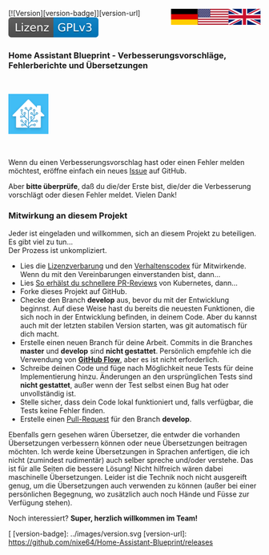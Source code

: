 <a href="Contributions.en.md"><img src="../images/en.svg" valign="top" align="right"/></a>
<a href="Contributions.de.md"><img src="../images/de.svg" valign="top" align="right"/></a>
[![Version][version-badge]][version-url]
[![License][license-badge]][license-url]
<!--
[![Bugs][bugs-badge]][bugs-url]
-->

### Home Assistant Blueprint - Verbesserungsvorschläge, Fehlerberichte und Übersetzungen
<br/>

[![Logo][logo]][project-url]

<br/>

Wenn du einen Verbesserungsvorschlag hast oder einen Fehler melden möchtest, eröffne einfach ein neues [Issue][issues-url] auf GitHub.

Aber **bitte überprüfe**, daß du die/der Erste bist, die/der die Verbesserung vorschlägt oder diesen Fehler meldet. Vielen Dank!
<br/>

### Mitwirkung an diesem Projekt

Jeder ist eingeladen und willkommen, sich an diesem Projekt zu beteiligen. Es gibt viel zu tun...<br/>
Der Prozess ist unkompliziert.

- Lies die [Lizenzverbarung][cla-url] und den [Verhaltenscodex][coc-url] für Mitwirkende. Wenn du mit den Vereinbarungen einverstanden bist, dann...
- Lies [So erhälst du schnellere PR-Reviews][pr-reviews] von Kubernetes, dann...
 - Forke dieses Projekt auf GitHub.
 - Checke den Branch **develop** aus, bevor du mit der Entwicklung beginnst.
  Auf diese Weise hast du bereits die neuesten Funktionen, die sich noch in der Entwicklung befinden, in deinem Code. Aber du kannst auch
  mit der letzten stabilen Version starten, was git automatisch für dich macht.
 - Erstelle einen neuen Branch für deine Arbeit. Commits in die Branches **master** und **develop** sind **nicht gestattet**. Persönlich empfehle ich die Verwendung von **[GitHub Flow][flow-url]**, aber es ist nicht erforderlich.
 - Schreibe deinen Code und füge nach Möglichkeit neue Tests für deine Implementierung hinzu. Änderungen an den ursprünglichen Tests sind **nicht gestattet**, außer wenn der Test selbst einen Bug hat oder unvollständig ist.
 - Stelle sicher, dass dein Code lokal funktioniert und, falls verfügbar, die Tests keine Fehler finden.
 - Erstelle einen [Pull-Request][pr-url] für den Branch **develop**.

Ebenfalls gern gesehen wären Übersetzer, die entwder die vorhanden Übersetzungen verbessern können oder neue Übersetzungen beitragen möchten. Ich werde keine Übersetzungen in Sprachen anfertigen, die ich nicht (zumindest rudimentär) auch selber spreche und/oder verstehe. Das ist für alle Seiten die bessere Lösung! Nicht hilfreich wären dabei maschinelle Übersetzungen. Leider ist die Technik noch nicht ausgereift genug, um die Übersetzungen auch verwenden zu können (außer bei einer persönlichen Begegnung, wo zusätzlich auch noch Hände und Füsse zur Verfügung stehen).

Noch interessiert? **Super, herzlich willkommen im Team!**

<!-- MARKDOWN LINKS & IMAGES -->
<!-- https://www.markdownguide.org/basic-syntax/#reference-style-links -->
[logo]: ../images/hassio-icon.png
[project-url]: https://homeassistant.io

[license-badge]: ../images/license.de.svg
[license-url]: ../../LICENSE.md
[
[version-badge]: ../images/version.svg
[version-url]: https://github.com/nixe64/Home-Assistant-Blueprint/releases

[issues-url]: https://github.com/nixe64/Home-Assistant-Blueprint/issues
[bugs-badge]: https://img.shields.io/github/issues/nixe64/Home-Assistant-Blueprint/bug.svg?label=Fehlerberichte&color=informational
[bugs-url]: https://github.com/nixe64/Home-Assistant-Blueprint/issues?utf8=✓&q=is%3Aissue+is%3Aopen+label%3Abug

[coc-url]: CodeOfConduct.de.md
[pr-reviews]: https://github.com/kubernetes/community/blob/master/contributors/guide/pull-requests.md#best-practices-for-faster-reviews
[cla-url]: CLA.de.md
[flow-url]: https://githubflow.github.io/
[pr-url]: https://github.com/nixe64/Home-Assistant-Blueprint/pulls
